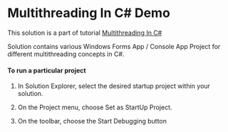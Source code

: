 # Multithreading In C# Demo


This solution is a part of tutorial [Multithreading In C#](https://kudchikarsk.github.io/multithreading-in-csharp/)


Solution contains various Windows Forms App / Console App Project for different multithreading concepts in C#.


#### To run a particular project

  1. In Solution Explorer, select the desired startup project within your solution.

  2. On the Project menu, choose Set as StartUp Project.

  3. On the toolbar, choose the Start Debugging button
